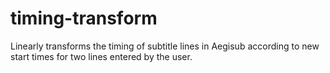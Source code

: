 # timing-transform
Linearly transforms the timing of subtitle lines in Aegisub according to new start times for two lines entered by the user.
